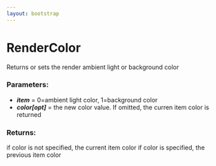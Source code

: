 ```yaml
---
layout: bootstrap
---
```


# RenderColor

Returns or sets the render ambient light or background color
          

### Parameters:

- ***item*** = 0=ambient light color, 1=background color
- ***color[opt]*** = the new color value. If omitted, the curren item color is returned
        

### Returns:


if color is not specified, the current item color
if color is specified, the previous item color
        



